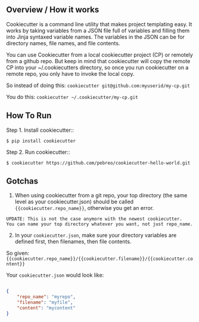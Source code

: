 Overview / How it works
-------------------
Cookiecutter is a command line utility that makes project templating easy. It works by taking variables from a JSON file full of variables and filling them into Jinja syntaxed variable names. The variables in the JSON can be for directory names, file names, and file contents. 

You can use Cookiecutter from a local cookiecutter project (CP) or remotely from a github repo. But keep in mind that cookiecutter will copy the remote CP into your ~/.cookiecutters directory, so once you run cookiecutter on a remote repo, you only have to invoke the local copy.

So instead of doing this:
`cookiecutter git@github.com:myuserid/my-cp.git`

You do this:
`cookiecutter ~/.cookiecutter/my-cp.git`


How To Run
---------

Step 1. Install cookiecutter::
   
   
    $ pip install cookiecutter      

Step 2. Run cookiecutter:: 


    $ cookiecutter https://github.com/pebreo/cookiecutter-hello-world.git

Gotchas
-------
1) When using cookiecutter from a git repo, your top directory (the same level as your cookiecutter.json) should be 
called `{{cookiecutter.repo_name}}`, otherwise you get an error.

```
UPDATE: This is not the case anymore with the newest cookiecutter. 
You can name your top directory whatever you want, not just repo_name.
```


2) In your `cookiecutter.json`, make sure your directory variables are defined first, then filenames, then file contents.

So given: `{{cookiecutter.repo_name}}/{{cookiecutter.filename}}/{{cookiecutter.content}}`

Your `cookiecutter.json` would look like:

``` json

{
    "repo_name": "myrepo",
    "filename": "myfile",
    "content": "mycontent"
}
```
